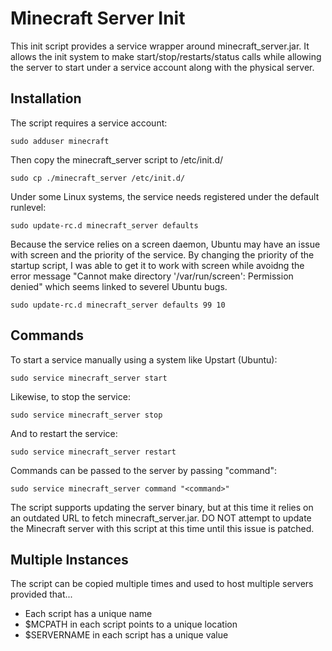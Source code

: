 # Minecraft Server Init

This init script provides a service wrapper around minecraft_server.jar. It
allows the init system to make start/stop/restarts/status calls while allowing 
the server to start under a service account along with the physical server.

## Installation

The script requires a service account: 

	sudo adduser minecraft

Then copy the minecraft_server script to /etc/init.d/

	sudo cp ./minecraft_server /etc/init.d/

Under some Linux systems, the service needs registered under the default
runlevel:

	sudo update-rc.d minecraft_server defaults

Because the service relies on a screen daemon, Ubuntu may have an issue with
screen and the priority of the service. By changing the priority of the startup
script, I was able to get it to work with screen while avoidng the error message
"Cannot make directory '/var/run/screen': Permission denied" which seems linked
to severel Ubuntu bugs.

	sudo update-rc.d minecraft_server defaults 99 10

## Commands

To start a service manually using a system like Upstart (Ubuntu):

	sudo service minecraft_server start

Likewise, to stop the service:

	sudo service minecraft_server stop

And to restart the service: 

	sudo service minecraft_server restart

Commands can be passed to the server by passing "command":

	sudo service minecraft_server command "<command>"

The script supports updating the server binary, but at this time it relies on an 
outdated URL to fetch minecraft_server.jar. DO NOT attempt to update the 
Minecraft server with this script at this time until this issue is patched.

## Multiple Instances

The script can be copied multiple times and used to host multiple servers
provided that...

* Each script has a unique name
* $MCPATH in each script points to a unique location
* $SERVERNAME in each script has a unique value
